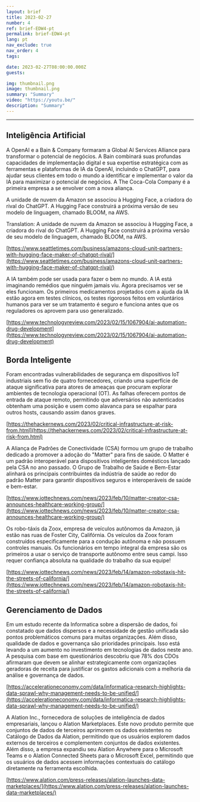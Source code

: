 ```yaml
---
layout: brief
title: 2023-02-27
number: 4
ref: brief-EDW4-pt
permalink: brief-EDW4-pt
lang: pt
nav_exclude: true
nav_order: 4
tags:

date: 2023-02-27T08:00:00.000Z
guests:

img: thumbnail.png
image: thumbnail.png
summary: "Summary"
video: "https://youtu.be/"
description: "Summary"
---
```






---

## Inteligência Artificial

A OpenAI e a Bain & Company formaram a Global AI Services Alliance para transformar o potencial de negócios. A Bain combinará suas profundas capacidades de implementação digital e sua expertise estratégica com as ferramentas e plataformas de IA da OpenAI, incluindo o ChatGPT, para ajudar seus clientes em todo o mundo a identificar e implementar o valor da IA para maximizar o potencial de negócios. A The Coca-Cola Company é a primeira empresa a se envolver com a nova aliança.

A unidade de nuvem da Amazon se associou à Hugging Face, a criadora do rival do ChatGPT. A Hugging Face construirá a próxima versão de seu modelo de linguagem, chamado BLOOM, na AWS. 

Translation: A unidade de nuvem da Amazon se associou à Hugging Face, a criadora do rival do ChatGPT. A Hugging Face construirá a próxima versão de seu modelo de linguagem, chamado BLOOM, na AWS.

[https://www.seattletimes.com/business/amazons-cloud-unit-partners-with-hugging-face-maker-of-chatgpt-rival/](https://www.seattletimes.com/business/amazons-cloud-unit-partners-with-hugging-face-maker-of-chatgpt-rival/)

A IA também pode ser usada para fazer o bem no mundo. A IA está imaginando remédios que ninguém jamais viu. Agora precisamos ver se eles funcionam. Os primeiros medicamentos projetados com a ajuda da IA estão agora em testes clínicos, os testes rigorosos feitos em voluntários humanos para ver se um tratamento é seguro e funciona antes que os reguladores os aprovem para uso generalizado.

[https://www.technologyreview.com/2023/02/15/1067904/ai-automation-drug-development](https://www.technologyreview.com/2023/02/15/1067904/ai-automation-drug-development)

## Borda Inteligente

Foram encontradas vulnerabilidades de segurança em dispositivos IoT industriais sem fio de quatro fornecedores, criando uma superfície de ataque significativa para atores de ameaças que procuram explorar ambientes de tecnologia operacional (OT). As falhas oferecem pontos de entrada de ataque remoto, permitindo que adversários não autenticados obtenham uma posição e usem como alavanca para se espalhar para outros hosts, causando assim danos graves.

[https://thehackernews.com/2023/02/critical-infrastructure-at-risk-from.html](https://thehackernews.com/2023/02/critical-infrastructure-at-risk-from.html)

A Aliança de Padrões de Conectividade (CSA) formou um grupo de trabalho dedicado a promover a adoção do "Matter" para fins de saúde. O Matter é um padrão interoperável para dispositivos inteligentes domésticos lançado pela CSA no ano passado. O Grupo de Trabalho de Saúde e Bem-Estar alinhará os principais contribuintes da indústria de saúde ao redor do padrão Matter para garantir dispositivos seguros e interoperáveis de saúde e bem-estar.

[https://www.iottechnews.com/news/2023/feb/10/matter-creator-csa-announces-healthcare-working-group/](https://www.iottechnews.com/news/2023/feb/10/matter-creator-csa-announces-healthcare-working-group/)

Os robo-táxis da Zoox, empresa de veículos autônomos da Amazon, já estão nas ruas de Foster City, Califórnia. Os veículos da Zoox foram construídos especificamente para a condução autônoma e não possuem controles manuais. Os funcionários em tempo integral da empresa são os primeiros a usar o serviço de transporte autônomo entre seus campi. Isso requer confiança absoluta na qualidade do trabalho da sua equipe!

[https://www.iottechnews.com/news/2023/feb/14/amazon-robotaxis-hit-the-streets-of-california/](https://www.iottechnews.com/news/2023/feb/14/amazon-robotaxis-hit-the-streets-of-california/)

## Gerenciamento de Dados

Em um estudo recente da Informatica sobre a dispersão de dados, foi constatado que dados dispersos e a necessidade de gestão unificada são pontos problemáticos comuns para muitas organizações. Além disso, qualidade de dados e governança são prioridades principais. Isso está levando a um aumento no investimento em tecnologias de dados neste ano. A pesquisa com base em questionários descobriu que 78% dos CDOs afirmaram que devem se alinhar estrategicamente com organizações geradoras de receita para justificar os gastos adicionais com a melhoria da análise e governança de dados.

[https://accelerationeconomy.com/data/informatica-research-highlights-data-sprawl-why-management-needs-to-be-unified/](https://accelerationeconomy.com/data/informatica-research-highlights-data-sprawl-why-management-needs-to-be-unified/)

A Alation Inc., fornecedora de soluções de inteligência de dados empresariais, lançou o Alation Marketplaces. Este novo produto permite que conjuntos de dados de terceiros aprimorem os dados existentes no Catálogo de Dados da Alation, permitindo que os usuários explorem dados externos de terceiros e complementem conjuntos de dados existentes. Além disso, a empresa expandiu seu Alation Anywhere para o Microsoft Teams e o Alation Connected Sheets para o Microsoft Excel, permitindo que os usuários de dados acessem informações contextuais do catálogo diretamente na ferramenta escolhida.

[https://www.alation.com/press-releases/alation-launches-data-marketplaces/](https://www.alation.com/press-releases/alation-launches-data-marketplaces/)


